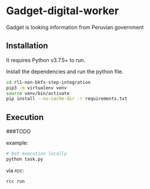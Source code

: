 # Gadget-digital-worker
Gadget is looking information from Peruvian government


## Installation

It requires Python v3.7.5+ to run.

Install the dependencies and run the python file.
```sh
cd rl1-non-bkfs-step-integration
pip3 -m virtualenv venv
source venv/bin/activate
pip install --no-cache-dir -r requirements.txt
```

## Execution

###TODO

example:
```sh
# bot execution locally
python task.py
```

via *rcc*:
```sh
rcc run
```
